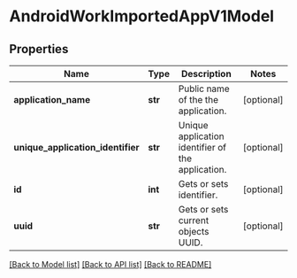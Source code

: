 # AndroidWorkImportedAppV1Model

## Properties
Name | Type | Description | Notes
------------ | ------------- | ------------- | -------------
**application_name** | **str** | Public name of the the application. | [optional] 
**unique_application_identifier** | **str** | Unique application identifier of the application. | [optional] 
**id** | **int** | Gets or sets identifier. | [optional] 
**uuid** | **str** | Gets or sets current objects UUID. | [optional] 

[[Back to Model list]](../README.md#documentation-for-models) [[Back to API list]](../README.md#documentation-for-api-endpoints) [[Back to README]](../README.md)


